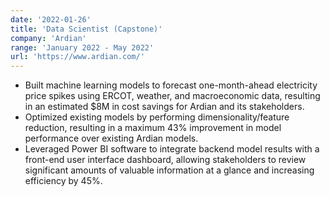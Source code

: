 ```yaml
---
date: '2022-01-26'
title: 'Data Scientist (Capstone)'
company: 'Ardian'
range: 'January 2022 - May 2022'
url: 'https://www.ardian.com/'
---
```


- Built machine learning models to forecast one-month-ahead electricity price spikes using ERCOT, weather, and macroeconomic data, resulting in an estimated $8M in cost savings for Ardian and its stakeholders.
- Optimized existing models by performing dimensionality/feature reduction, resulting in a maximum 43% improvement in model performance over existing Ardian models.
- Leveraged Power BI software to integrate backend model results with a front-end user interface dashboard, allowing stakeholders to review significant amounts of valuable information at a glance and increasing efficiency by 45%.